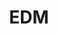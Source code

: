 ---
title: EDM
crosslinks:
- trap
- electronicmusic
- aves
- trance
- electricdaisycarnival
- edmproduction
- xTrill
- deadmau5
- Music
- hardstyle
- ericprydz
- skrillex
- popheads
- autotldr
- UMF
- shallowhouse
- meirl
- Monstercat
- electrohouse
- EDMToday
---